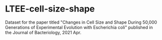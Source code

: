 # LTEE-cell-size-shape
Dataset  for the paper titled "Changes in Cell Size and Shape During 50,000 Generations of Experimental Evolution with Escherichia coli" published in the Journal of Bacteriology, 2021 Apr.
